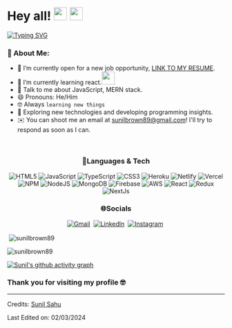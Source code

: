 # Hey all! <img src= "https://media2.giphy.com/media/Lm5hxmmI6ucOQGfjKj/giphy.gif?cid=6c09b952o9xti0m387z597k2xqipch3qmqjydym98oef87ve&rid=giphy.gif&ct=s" width= "30" height= "30"> <img src= "https://media.tenor.com/images/2adfe94e69139f3e22623b61d375a7a7/tenor.gif" width= "30" height= "30">

[![Typing SVG](https://readme-typing-svg.herokuapp.com?font=Architects+Daughter&color=7AF79A&size=30&lines=Hey!+This+is+Sunil+Sahu!;I'm+a+learning+developer...;And+I'm+a+proud+GitHub+user)](https://git.io/typing-svg)





### 🤵 About Me:

- 🤔 I’m currently open for a new job opportunity, <a href="https://drive.google.com/file/d/1hocdFltMy3lzt-jjTw_oGSxFu2IySxOk/view?usp=sharing">LINK TO MY RESUME</a>.
- 🌱 I’m currently learning react.<img src="https://media.giphy.com/media/WUlplcMpOCEmTGBtBW/giphy.gif" width="30">
- 💬 Talk to me about JavaScript, MERN stack.
- 😄 Pronouns: He/Him
- :nerd_face: Always `learning new things`
- 👯 Exploring new technologies and developing programming insights.
- ✉️ You can shoot me an email at sunilbrown89@gmail.com! I'll try to respond as soon as I can.
<br/>
<div align="center">
  
<!-- # 💻Tech Stack <img src = "https://www.linkpicture.com/q/github-img-girl.gif" width = 20px> -->

  ### 🌟Languages & Tech
  
![HTML5](https://img.shields.io/badge/html5-%23E34F26.svg?style=for-the-badge&logo=html5&logoColor=white) ![JavaScript](https://img.shields.io/badge/javascript-%23323330.svg?style=for-the-badge&logo=javascript&logoColor=%23F7DF1E) ![TypeScript](https://img.shields.io/badge/typescript-%23323330.svg?style=for-the-badge&logo=typescript&logoColor=%23F7DF1E) ![CSS3](https://img.shields.io/badge/css3-%231572B6.svg?style=for-the-badge&logo=css3&logoColor=white) ![Heroku](https://img.shields.io/badge/heroku-%23430098.svg?style=for-the-badge&logo=heroku&logoColor=white) ![Netlify](https://img.shields.io/badge/netlify-%23000000.svg?style=for-the-badge&logo=netlify&logoColor=#00C7B7) ![Vercel](https://img.shields.io/badge/vercel-%23000000.svg?style=for-the-badge&logo=vercel&logoColor=white) ![NPM](https://img.shields.io/badge/NPM-%23000000.svg?style=for-the-badge&logo=npm&logoColor=white) ![NodeJS](https://img.shields.io/badge/node.js-6DA55F?style=for-the-badge&logo=node.js&logoColor=white) ![MongoDB](https://img.shields.io/badge/MongoDB-%234ea94b.svg?style=for-the-badge&logo=mongodb&logoColor=white)
![Firebase](https://img.shields.io/badge/Firebase-%234ea94b.svg?style=for-the-badge&logo=firebase&logoColor=white)
![AWS](https://img.shields.io/badge/Aws-%234ea94b.svg?style=for-the-badge&logo=aws&logoColor=white)
![React](https://img.shields.io/badge/react-%231572B6.svg?style=for-the-badge&logo=react&logoColor=white)
![Redux](https://img.shields.io/badge/redux-%231572B6.svg?style=for-the-badge&logo=redux&logoColor=black) ![NextJs](https://img.shields.io/badge/nextjs-%231572B6.svg?style=for-the-badge&logo=nextjs&logoColor=white)


<!--   <img src="https://camo.githubusercontent.com/992babdffd8c74a1502de375fbdf7e4d54773242/68747470733a2f2f6d656469612e67697068792e636f6d2f6d656469612f53576f536b4e36447854737a71494b4571762f67697068792e676966" align="right" width="40%" height=28" /> -->
  
### 🌐Socials


<a href="mailto:sunilbrown89@gmail.com?subject=Hi"><img src="https://img.shields.io/badge/gmail-%23D14836.svg?&style=for-the-badge&logo=gmail&logoColor=white" alt="Gmail"/></a>&nbsp;
<a href="https://www.linkedin.com/in/sunil-sahu-s89/"><img src="https://img.shields.io/badge/linkedin-%230077B5.svg?&style=for-the-badge&logo=linkedin&logoColor=white" alt="LinkedIn" /></a>&nbsp;
<a href="https://www.instagram.com/sunilsahu_89/?hl=en"><img src="https://img.shields.io/badge/instagram-%23D14836.svg?&style=for-the-badge&logo=instagram&logoColor=pink" alt="Instagram"/></a>&nbsp;


<!--<a href="https://kkvanonymous.github.io/"><img alt="Website" src="https://img.shields.io/website?style=for-the-badge&up_message=portfolio&url=https%3A%2F%2Fkkvanonymous.github.io%2F"></a>-->

</div>
<p>&nbsp;<img align="center" src="https://github-readme-stats.vercel.app/api?username=sunilbrown89&show_icons=true&locale=en&theme=radical" alt="sunilbrown89" /></p>
<p><img align="left" margin-bottom="20px" src="https://github-readme-stats.vercel.app/api/top-langs?username=sunilbrown89&show_icons=true&locale=en&layout=compact&theme=radical" alt="sunilbrown89" /></p>&nbsp;









[![Sunil's github activity graph](https://github-readme-activity-graph.vercel.app/graph?username=sunilbrown89&bg_color=12080d&color=b12fa9&line=659e4c&point=b95555&area=true&hide_border=true)](https://github.com/sunilbrown89/github-readme-activity-graph)
### Thank you for visiting my profile 🤓

---

Credits: [Sunil Sahu](https://github.com/sunilbrown89)

Last Edited on: 02/03/2024
